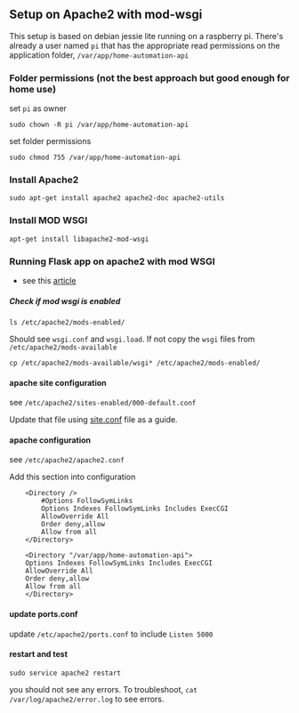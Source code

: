 ## Setup on Apache2 with mod-wsgi

This setup is based on debian jessie lite running on a raspberry pi. There's already a user named `pi` that has the appropriate read permissions on the application folder, `/var/app/home-automation-api`

### Folder permissions (not the best approach but good enough for home use)

set `pi` as owner

    sudo chown -R pi /var/app/home-automation-api

set folder permissions

    sudo chmod 755 /var/app/home-automation-api

### Install Apache2

    sudo apt-get install apache2 apache2-doc apache2-utils

### Install MOD WSGI

    apt-get install libapache2-mod-wsgi

### Running Flask app on apache2 with mod WSGI

- see this [article](http://flask.pocoo.org/docs/0.12/deploying/mod_wsgi/)

##### Check if mod wsgi is enabled

    ls /etc/apache2/mods-enabled/

Should see `wsgi.conf` and `wsgi.load`. If not copy the `wsgi` files from `/etc/apache2/mods-available`

    cp /etc/apache2/mods-available/wsgi* /etc/apache2/mods-enabled/

#### apache site configuration

see `/etc/apache2/sites-enabled/000-default.conf`

Update that file using [site.conf](site.conf) file as a guide.

#### apache configuration

see `/etc/apache2/apache2.conf`

Add this section into configuration

```
    <Directory />
        #Options FollowSymLinks
        Options Indexes FollowSymLinks Includes ExecCGI
        AllowOverride All
        Order deny,allow
        Allow from all
    </Directory>

    <Directory "/var/app/home-automation-api">
    Options Indexes FollowSymLinks Includes ExecCGI
    AllowOverride All
    Order deny,allow
    Allow from all
    </Directory>
```

#### update ports.conf

update `/etc/apache2/ports.conf` to include `Listen 5000`

#### restart and test

    sudo service apache2 restart

you should not see any errors. To troubleshoot, `cat /var/log/apache2/error.log` to see errors.
